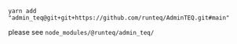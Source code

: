 `yarn add "admin_teq@git+git+https://github.com/runteq/AdminTEQ.git#main"`

please see `node_modules/@runteq/admin_teq/`
